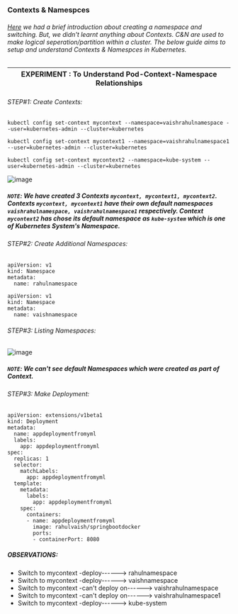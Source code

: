 ### Contexts & Namespces
###### [Here](https://github.com/rahulvaish/ReferenceDocuments/blob/master/UnderstandingKubernetes/%5B05%5D%20Commands-ApplicationDeployment%5BNodes%20and%20Pods%5D.MD) we had a brief introduction about creating a namespace and switching. But, we didn't learnt anything about Contexts. C&N are used to make logical seperation/partition within a cluster. The below guide aims to setup and understand Contexts & Namespces in Kubernetes.


| EXPERIMENT : To Understand Pod-Context-Namespace Relationships |
|---|
###### *STEP#1: Create Contexts:*
```
kubectl config set-context mycontext --namespace=vaishrahulnamespace --user=kubernetes-admin --cluster=kubernetes
```
```
kubectl config set-context mycontext1 --namespace=vaishrahulnamespace1 --user=kubernetes-admin --cluster=kubernetes
```
```
kubectl config set-context mycontext2 --namespace=kube-system --user=kubernetes-admin --cluster=kubernetes
```
![image](https://user-images.githubusercontent.com/45539698/68540420-e4c16700-03b7-11ea-8827-728de9791603.png)
##### *```NOTE```: We have created 3 Contexts ```mycontext, mycontext1, mycontext2```. Contexts ```mycontext, mycontext1``` have their own default namespaces ```vaishrahulnamespace, vaishrahulnamespace1``` respectively. Context ```mycontext2``` has chose its default namespace as ```kube-system``` which is one of Kubernetes System's Namespace.*
###### *STEP#2: Create Additional Namespaces:*
```
apiVersion: v1
kind: Namespace
metadata:
  name: rahulnamespace

```
```
apiVersion: v1
kind: Namespace
metadata:
  name: vaishnamespace
```
###### *STEP#3: Listing Namespaces:*
![image](https://user-images.githubusercontent.com/45539698/68539048-b5a0fa80-03a3-11ea-8951-ddf725ef9e70.png)
##### *```NOTE```: We can't see default Namespaces which were created as part of Context.*
###### *STEP#3: Make Deployment:* 
```
apiVersion: extensions/v1beta1
kind: Deployment
metadata:
  name: appdeploymentfromyml
  labels:
    app: appdeploymentfromyml
spec:
  replicas: 1
  selector:
    matchLabels:
      app: appdeploymentfromyml
  template:
    metadata:
      labels:
        app: appdeploymentfromyml
    spec:
      containers:
      - name: appdeploymentfromyml
        image: rahulvaish/springbootdocker
        ports:
        - containerPort: 8080
```
##### OBSERVATIONS:
  - Switch to mycontext -deploy------> rahulnamespace 
  - Switch to mycontext -deploy------> vaishnamespace 
  - Switch to mycontext -can't deploy on------> vaishrahulnamespace
  - Switch to mycontext -can't deploy on------> vaishrahulnamespace1
  - Switch to mycontext -deploy------> kube-system


